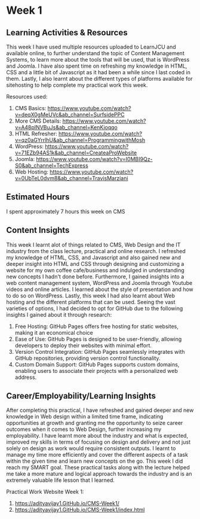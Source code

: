 # Week 1

## Learning Activities & Resources
This week I have used multiple resources uploaded to LearnJCU and available online, to further understand the topic of Content Management Systems, to learn more about the tools that will be used, that is WordPress and Joomla.
I have also spent time on refreshing my knowledge in HTML, CSS and a little bit of Javascript as it had been a while since I last coded in them. Lastly, I also learnt about the different types of platforms available for sitehosting to help complete my practical work this week.

Resources used:
1) CMS Basics: https://www.youtube.com/watch?v=deqX0gMeUVc&ab_channel=SurfsidePPC
2) More CMS Details: https://www.youtube.com/watch?v=A48pINVBuJs&ab_channel=KenKioqqo
3) HTML Refresher:  https://www.youtube.com/watch?v=qz0aGYrrlhU&ab_channel=ProgrammingwithMosh
4) WordPress: https://www.youtube.com/watch?v=71EZb94AS1k&ab_channel=CreateaProWebsite
5) Joomla: https://www.youtube.com/watch?v=I0MBI9Qz-S0&ab_channel=TechExpress
6) Web Hosting: https://www.youtube.com/watch?v=0UbTeL0dvm8&ab_channel=TravisMarziani
 

## Estimated Hours
I spent approximately 7 hours this week on CMS

## Content Insights
This week I learnt alot of things related to CMS, Web Design and the IT industry from the class lecture, practical and online research.
I refreshed my knowledge of HTML, CSS, and Javascript and also gained new and deeper insight into HTML and CSS through designing and customizing a website for my own coffee cafe/business and indulged in understanding new concepts I hadn't done before.
Furthermore, I gained insights into a web content management system, WordPress and Joomla through Youtube videos and online articles. I learned about the style of presentation and how to do so on WordPress.
Lastly, this week I had also learnt about Web hosting and the different platforms that can be used. Seeing the vast varieties of options, I had decided to opt for GitHub due to the following insights I gained about it through research:
1) Free Hosting: GitHub Pages offers free hosting for static websites, making it an economical choice
2) Ease of Use: GitHub Pages is designed to be user-friendly, allowing developers to deploy their websites with minimal effort.
3) Version Control Integration: GitHub Pages seamlessly integrates with GitHub repositories, providing version control functionality. 
4) Custom Domain Support: GitHub Pages supports custom domains, enabling users to associate their projects with a personalized web address. 


## Career/Employability/Learning Insights
After completing this practical, I have refreshed and gained deeper and new knowledge in Web design within a limited time frame, indicating opportunities at growth and granting me the opportunity to seize career outcomes when it comes to Web Design, further increasing my employability. 
I have learnt more about the industry and what is expected, improved my skills in terms of focusing on design and delivery and not just solely on design as work would require consistent outputs. I learnt to manage my time more efficiently and cover the different aspects of a task within the given time and learn new concepts on the go. This week I did reach my SMART goal.
These practical tasks along with the lecture helped me take a more mature and logical approach towards the industry and is an extremely valuable life lesson that I learned.

Practical Work Website Week 1:
1) https://adityavijay1.GitHub.io/CMS-Week1/
2) https://adityavijay1.GitHub.io/CMS-Week1/index.html
